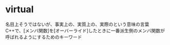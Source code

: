 # virtual
 名目上そうではないが、事実上の、実質上の、実際のという意味の言葉
 C++で、[メンバ関数]を[オーバーライド]したときに一番派生側のメンバ関数が呼ばれるようにするためのキーワード
